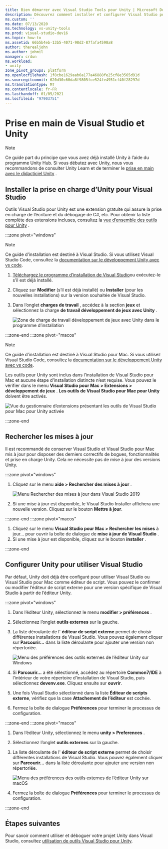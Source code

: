 ```yaml
---
title: Bien démarrer avec Visual Studio Tools pour Unity | Microsoft Docs
description: Découvrez comment installer et configurer Visual Studio pour le développement Unity.
ms.custom: ''
ms.date: 07/13/2020
ms.technology: vs-unity-tools
ms.prod: visual-studio-dev16
ms.topic: how-to
ms.assetid: 66b5b4eb-13b5-4071-98d2-87fafa4598a8
author: therealjohn
ms.author: johmil
manager: crdun
ms.workload:
- unity
zone_pivot_groups: platform
ms.openlocfilehash: 1f8cbe1629aab6a177a46888fe25cf8e3565d91d
ms.sourcegitcommit: 620d30c60da8f9805fce524fe4951cf40f28297d
ms.translationtype: MT
ms.contentlocale: fr-FR
ms.lasthandoff: 01/05/2021
ms.locfileid: "97903751"
---
```

# <a name="get-started-with-visual-studio-and-unity"></a>Prise en main de Visual Studio et Unity

> [!NOTE]
> Ce guide part du principe que vous avez déjà installé Unity à l’aide du programme Unity Hub. Si vous débutez avec Unity, nous vous recommandons de consulter Unity Learn et de terminer le [prise en main avec le didacticiel Unity](https://learn.unity.com/course/getting-started-with-unity) .

## <a name="install-unity-support-for-visual-studio"></a>Installer la prise en charge d’Unity pour Visual Studio

Outils Visual Studio pour Unity est une extension gratuite qui assure la prise en charge de l’écriture et du débogage de C#, etc. Pour obtenir la liste complète des extensions incluses, consultez la [vue d’ensemble des outils pour Unity](./visual-studio-tools-for-unity.md) .

:::zone pivot="windows"

> [!NOTE]
> Ce guide d’installation est destiné à Visual Studio. Si vous utilisez Visual Studio Code, consultez la [documentation sur le développement Unity avec vs code](https://code.visualstudio.com/docs/other/unity).

1. [Téléchargez le programme d’installation de Visual Studio](/visualstudio/docs/install/install-visual-studio.md)ou exécutez-le s’il est déjà installé.
2. Cliquez sur **Modifier** (s’il est déjà installé) ou **Installer** (pour les nouvelles installations) sur la version souhaitée de Visual Studio.
3. Dans l’onglet **charges de travail** , accédez à la section **jeux** et sélectionnez la charge **de travail développement de jeux avec Unity** .

    ![Zone de charge de travail développement de jeux avec Unity dans le programme d’installation](../media/vs/unity-workload.png)

:::zone-end
:::zone pivot="macos"

> [!NOTE]
> Ce guide d’installation est destiné à Visual Studio pour Mac. Si vous utilisez Visual Studio Code, consultez la [documentation sur le développement Unity avec vs code](https://code.visualstudio.com/docs/other/unity).

Les outils pour Unity sont inclus dans l’installation de Visual Studio pour Mac et aucune étape d’installation distincte n’est requise. Vous pouvez le vérifier dans le menu **Visual Studio pour Mac > Extensions > développement de jeux** . **Les outils de Visual Studio pour Mac pour Unity** doivent être activés.

![Vue du gestionnaire d’extensions présentant les outils de Visual Studio pour Mac pour Unity activée](../media/vsm/unity-workload.png)

:::zone-end

## <a name="check-for-updates"></a>Rechercher les mises à jour

Il est recommandé de conserver Visual Studio et Visual Studio pour Mac mis à jour pour disposer des derniers correctifs de bogues, fonctionnalités et prise en charge Unity. Cela ne nécessite pas de mise à jour des versions Unity.

:::zone pivot="windows"

1. Cliquez sur le menu **aide > Rechercher des mises à jour** .

    ![Menu Rechercher des mises à jour dans Visual Studio 2019](../media/vs/check-for-updates.png)

2. Si une mise à jour est disponible, le Visual Studio Installer affichera une nouvelle version. Cliquez sur le bouton **Mettre à jour**.

:::zone-end
:::zone pivot="macos"

1. Cliquez sur le menu **Visual Studio pour Mac > Rechercher les mises** à jour... pour ouvrir la boîte de dialogue de **mise à jour de Visual Studio** .
2. Si une mise à jour est disponible, cliquez sur le bouton **installer** .

:::zone-end

## <a name="configure-unity-to-use-visual-studio"></a>Configurer Unity pour utiliser Visual Studio

Par défaut, Unity doit déjà être configuré pour utiliser Visual Studio ou Visual Studio pour Mac comme éditeur de script. Vous pouvez le confirmer ou modifier l’éditeur de script externe pour une version spécifique de Visual Studio à partir de l’éditeur Unity.

:::zone pivot="windows"

1. Dans l’éditeur Unity, sélectionnez le menu **modifier > préférences** .
2. Sélectionnez l’onglet **outils externes** sur la gauche.
3. La liste déroulante de l' **éditeur de script externe** permet de choisir différentes installations de Visual Studio. Vous pouvez également cliquer sur **Parcourir...** dans la liste déroulante pour ajouter une version non répertoriée.

    ![Menu des préférences des outils externes de l’éditeur Unity sur Windows](../media/vs/preferences-external-tools.png)

4. Si **Parcourir…** a été sélectionné, accédez au répertoire **Common7/IDE** à l’intérieur de votre répertoire d’installation de Visual Studio, puis sélectionnez **devenv.exe**. Cliquez ensuite sur **ouvrir**.
5. Une fois Visual Studio sélectionné dans la liste **Éditeur de scripts externe**, vérifiez que la case **Attachement de l’éditeur** est cochée.
6. Fermez la boîte de dialogue **Préférences** pour terminer le processus de configuration.

:::zone-end
:::zone pivot="macos"

1. Dans l’éditeur Unity, sélectionnez le menu **unity > Preferences** .
2. Sélectionnez l’onglet **outils externes** sur la gauche.
3. La liste déroulante de l' **éditeur de script externe** permet de choisir différentes installations de Visual Studio. Vous pouvez également cliquer sur **Parcourir...** dans la liste déroulante pour ajouter une version non répertoriée.

    ![Menu des préférences des outils externes de l’éditeur Unity sur macOS](../media/vsm/preferences-external-tools.png)

4. Fermez la boîte de dialogue **Préférences** pour terminer le processus de configuration.

:::zone-end

## <a name="next-steps"></a>Étapes suivantes

 Pour savoir comment utiliser et déboguer votre projet Unity dans Visual Studio, consultez [utilisation de outils Visual Studio pour Unity](using-visual-studio-tools-for-unity.md).
